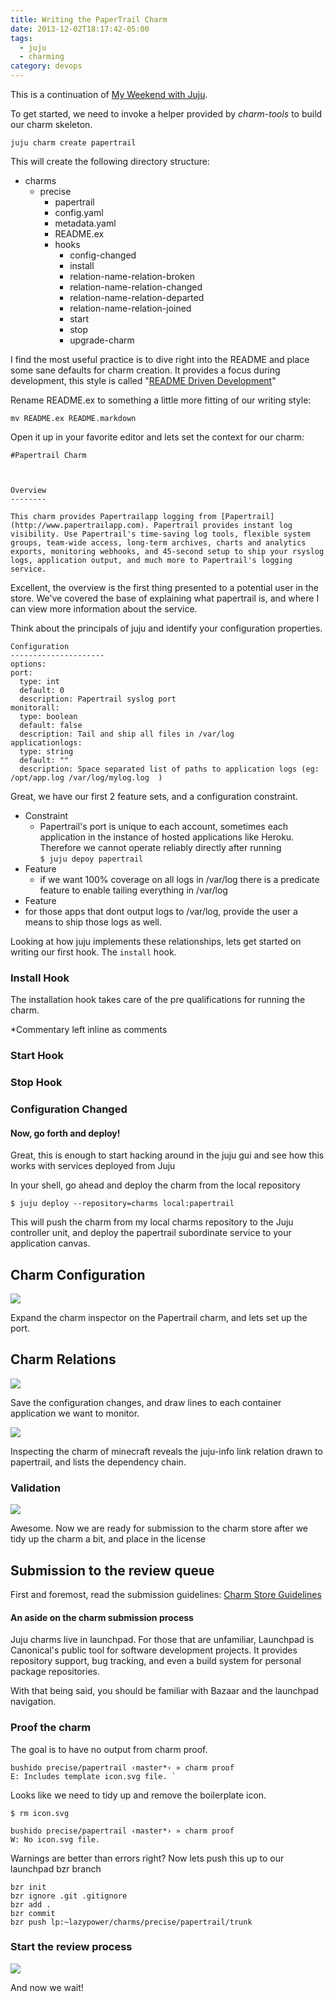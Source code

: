 ```yaml
---
title: Writing the PaperTrail Charm
date: 2013-12-02T18:17:42-05:00
tags:
  - juju
  - charming
category: devops
---
```


This is a continuation of [My Weekend with Juju](/posts/2013-11-30-my-weekend-with-juju/).



To get started, we need to invoke a helper provided by *charm-tools* to build our charm skeleton.

	juju charm create papertrail

This will create the following directory structure:

- charms
  - precise
     - papertrail
     - config.yaml
     - metadata.yaml
     - README.ex
     - hooks
         - config-changed
         - install
         - relation-name-relation-broken
         - relation-name-relation-changed
         - relation-name-relation-departed
         - relation-name-relation-joined
         - start
         - stop
         - upgrade-charm

I find the most useful practice is to dive right into the README and place some sane defaults for charm creation. It provides a focus during development, this style is called "[README Driven Development](http://tom.preston-werner.com/2010/08/23/readme-driven-development.html)"

Rename README.ex to something a little more fitting of our writing style:

    mv README.ex README.markdown

Open it up in your favorite editor and lets set the context for our charm:

	#Papertrail Charm



    Overview
    --------

    This charm provides Papertrailapp logging from [Papertrail](http://www.papertrailapp.com). Papertrail provides instant log visibility. Use Papertrail's time-saving log tools, flexible system groups, team-wide access, long-term archives, charts and analytics exports, monitoring webhooks, and 45-second setup to ship your rsyslog logs, application output, and much more to Papertrail's logging service.



Excellent, the overview is the first thing presented to a potential user in the store. We've covered the base of explaining what papertrail is, and where I can view more information about the service.

Think about the principals of juju and identify your configuration properties.

	Configuration
	---------------------
	options:
  	port:
      type: int
      default: 0
      description: Papertrail syslog port
  	monitorall:
      type: boolean
      default: false
      description: Tail and ship all files in /var/log
  	applicationlogs:
      type: string
      default: ""
      description: Space separated list of paths to application logs (eg: /opt/app.log /var/log/mylog.log  )


Great, we have our first 2 feature sets, and a configuration constraint.

 - Constraint
 	- Papertrail's port is unique to each account, sometimes each application in the instance of hosted applications like Heroku. Therefore we cannot operate reliably directly after running <br> `$ juju depoy papertrail `
 - Feature
	- if we want 100% coverage on all logs in /var/log there is a predicate feature to enable tailing everything in /var/log
 - Feature
  - for those apps that dont output logs to /var/log, provide the user a means to ship those logs as well.

Looking at how juju implements these relationships, lets get started on writing our first hook. The ` install ` hook.

### Install Hook

The installation hook takes care of the pre qualifications for running the charm.

*Commentary left inline as comments

<script src="https://gist.github.com/chuckbutler/7745943.js"></script>



### Start Hook

<script src="https://gist.github.com/chuckbutler/7746141.js"></script>


### Stop Hook

<script src="https://gist.github.com/chuckbutler/7746179.js"></script>

### Configuration Changed

<script src="https://gist.github.com/chuckbutler/7746188.js"></script>


#### Now, go forth and deploy!
Great, this is enough to start hacking around in the juju gui and see how this works with services deployed from Juju

In your shell, go ahead and deploy the charm from the local repository

` $ juju deploy --repository=charms local:papertrail `

This will push the charm from my local charms repository to the Juju controller unit, and deploy the papertrail subordinate service to your application canvas.



## Charm Configuration

![](/images/2013/Dec/Screenshot_from_2013_12_02_01_49_51_5.png)

Expand the charm inspector on the Papertrail charm, and lets set up the port.


## Charm Relations
![](/images/2013/Dec/Screenshot_from_2013_12_02_01_45_17_3.png)

Save the configuration changes, and draw lines to each container application we want to monitor.

![](/images/2013/Dec/Screenshot_from_2013_12_02_01_48_54_2.png)

Inspecting the charm of minecraft reveals the juju-info link relation drawn to papertrail, and lists the dependency chain.

### Validation

![](/images/2013/Dec/JuJu_Systems___Papertrail.png)



Awesome. Now we are ready for submission to the charm store after we tidy up the charm a bit, and place in the license


## Submission to the review queue

First and foremost, read the submission guidelines: [Charm Store Guidelines](https://juju.ubuntu.com/docs/authors-charm-store.html)

#### An aside on the charm submission process

Juju charms live in launchpad. For those that are unfamiliar, Launchpad is Canonical's public tool for software development projects. It provides repository support, bug tracking, and even a build system for personal package repositories.

With that being said, you should be familiar with Bazaar and the launchpad navigation.


### Proof the charm

The goal is to have no output from charm proof.

	bushido precise/papertrail ‹master*› » charm proof
	E: Includes template icon.svg file. `

Looks like we need to tidy up and remove the boilerplate icon.

`$ rm icon.svg `

    bushido precise/papertrail ‹master*› » charm proof
    W: No icon.svg file.

Warnings are better than errors right? Now lets push this up to our launchpad bzr branch

	bzr init
    bzr ignore .git .gitignore
    bzr add .
    bzr commit
    bzr push lp:~lazypower/charms/precise/papertrail/trunk


### Start the review process

![](/images/2013/Dec/Bug__1023665__Charm_Needed__Papertrailapp____Bugs___Juju_Charms_Collection_15.png)

And now we wait!
